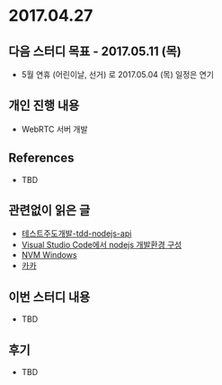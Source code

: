 # 2017.04.27

## 다음 스터디 목표 - 2017.05.11 (목)

* 5월 연휴 (어린이날, 선거) 로 2017.05.04 (목) 일정은 연기

## 개인 진행 내용

* WebRTC  서버 개발 

## References

* TBD

## 관련없이 읽은 글

* [테스트주도개발-tdd-nodejs-api](https://www.inflearn.com/course/테스트주도개발-tdd-nodejs-api/)
* [Visual Studio Code에서 nodejs 개발환경 구성](http://khmirage.tistory.com/579)
* [NVM Windows](https://github.com/coreybutler/nvm-windows/releases)
* [카카](https://brunch.co.kr/@donghyeokahn/2)

## 이번 스터디 내용

* TBD

## 후기

* TBD

